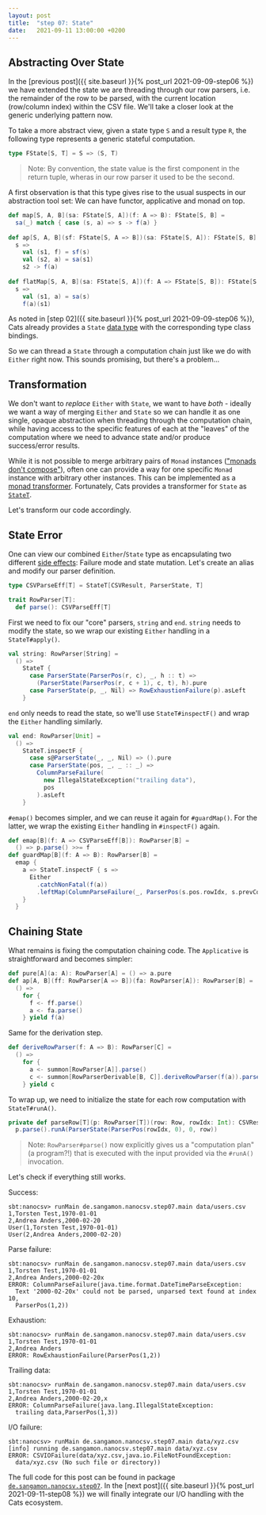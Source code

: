 ```yaml
---
layout: post
title:  "step 07: State"
date:   2021-09-11 13:00:00 +0200
---
```


## Abstracting Over State

In the [previous post]({{ site.baseurl }}{% post_url 2021-09-09-step06 %}) we have extended the state
we are threading through our row parsers, i.e. the remainder of the row to be parsed, with the current location
(row/column index) within the CSV file. We'll take a closer look at the generic underlying pattern now.

To take a more abstract view, given a state type `S` and a result type `R`, the following type represents
a generic stateful computation.

```scala
type FState[S, T] = S => (S, T)
```

> Note: By convention, the state value is the first component in the return tuple, wheras in our row parser
> it used to be the second.

A first observation is that this type gives rise to the usual suspects in our abstraction tool set: We can
have functor, applicative and monad on top.

```scala
def map[S, A, B](sa: FState[S, A])(f: A => B): FState[S, B] =
  sa(_) match { case (s, a) => s -> f(a) }
  
def ap[S, A, B](sf: FState[S, A => B])(sa: FState[S, A]): FState[S, B] =
  s =>
    val (s1, f) = sf(s)
    val (s2, a) = sa(s1)
    s2 -> f(a)
    
def flatMap[S, A, B](sa: FState[S, A])(f: A => FState[S, B]): FState[S, B] =
  s =>
    val (s1, a) = sa(s)
    f(a)(s1)
```

As noted in [step 02]({{ site.baseurl }}{% post_url 2021-09-09-step06 %}), Cats already provides a
`State` [data type](https://typelevel.org/cats/datatypes/state.html) with the  corresponding type class bindings.

So we can thread a `State` through a computation chain just like we do with `Either` right now. This
sounds promising, but there's a problem...

## Transformation

We don't want to _replace_ `Either` with `State`, we want to have _both_ - ideally we want a way of merging
`Either` and `State` so we can handle it as one single, opaque abstraction when threading through the
computation chain, while having access to the specific features of each at the "leaves" of the computation
where we need to advance state and/or produce success/error results.

While it is not possible to merge arbitrary pairs of `Monad` instances
(["monads don't compose"](https://www.slideshare.net/pjschwarz/monads-do-not-compose)),
often one can provide a way for one specific `Monad` instance with arbitrary other
instances. This can be implemented as a 
[monad transformer](https://en.wikipedia.org/wiki/Monad_transformer). Fortunately, Cats
provides a transformer for `State` as [`StateT`](https://typelevel.org/cats/api/cats/data/package$$StateT$.html).

Let's transform our code accordingly.

## State Error

One can view our combined `Either`/`State` type as encapsulating two different 
[side effects](https://en.wikipedia.org/wiki/Side_effect_(computer_science)): Failure mode and
state mutation. Let's create an alias and modify our parser definition.

```scala
type CSVParseEff[T] = StateT[CSVResult, ParserState, T]

trait RowParser[T]:
  def parse(): CSVParseEff[T]
```

First we need to fix our "core" parsers, `string` and `end`. `string` needs to modify the state, so
we wrap our existing `Either` handling in a `StateT#apply()`.

```scala
val string: RowParser[String] =
  () =>
    StateT {
      case ParserState(ParserPos(r, c), _, h :: t) => 
        (ParserState(ParserPos(r, c + 1), c, t), h).pure
      case ParserState(p, _, Nil) => RowExhaustionFailure(p).asLeft
    }
```

`end` only needs to read the state, so we'll use `StateT#inspectF()` and wrap the `Either` handling similarly.

```scala
val end: RowParser[Unit] =
  () =>
    StateT.inspectF {
      case s@ParserState(_, _, Nil) => ().pure
      case ParserState(pos, _, _ :: _) =>
        ColumnParseFailure(
          new IllegalStateException("trailing data"),
          pos
        ).asLeft
    }
```

`#emap()` becomes simpler, and we can reuse it again for `#guardMap()`. For the latter, we wrap
the existing `Either` handling in `#inspectF()` again.

```scala
def emap[B](f: A => CSVParseEff[B]): RowParser[B] =
  () => p.parse() >>= f
def guardMap[B](f: A => B): RowParser[B] =
  emap {
    a => StateT.inspectF { s =>
      Either
        .catchNonFatal(f(a))
        .leftMap(ColumnParseFailure(_, ParserPos(s.pos.rowIdx, s.prevColIdx)))
    }
  }
```

## Chaining State

What remains is fixing the computation chaining code. The `Applicative` is straightforward and
becomes simpler:

```scala
def pure[A](a: A): RowParser[A] = () => a.pure
def ap[A, B](ff: RowParser[A => B])(fa: RowParser[A]): RowParser[B] =
  () =>
    for {
      f <- ff.parse()
      a <- fa.parse()
    } yield f(a)
```

Same for the derivation step.

```scala
def deriveRowParser(f: A => B): RowParser[C] =
  () =>
    for {
      a <- summon[RowParser[A]].parse()
      c <- summon[RowParserDerivable[B, C]].deriveRowParser(f(a)).parse()
    } yield c
```

To wrap up, we need to initialize the state for each row computation with `StateT#runA()`.

```scala
private def parseRow[T](p: RowParser[T])(row: Row, rowIdx: Int): CSVResult[T] =
  p.parse().runA(ParserState(ParserPos(rowIdx, 0), 0, row))
```

> Note: `RowParser#parse()` now explicitly gives us a "computation plan" (a program?!) that
> is executed with the input provided via the `#runA()` invocation. 

Let's check if everything still works.

Success:

```
sbt:nanocsv> runMain de.sangamon.nanocsv.step07.main data/users.csv
1,Torsten Test,1970-01-01
2,Andrea Anders,2000-02-20
User(1,Torsten Test,1970-01-01)
User(2,Andrea Anders,2000-02-20)
```

Parse failure:

```
sbt:nanocsv> runMain de.sangamon.nanocsv.step07.main data/users.csv
1,Torsten Test,1970-01-01
2,Andrea Anders,2000-02-20x
ERROR: ColumnParseFailure(java.time.format.DateTimeParseException:
  Text '2000-02-20x' could not be parsed, unparsed text found at index 10,
  ParserPos(1,2))
```

Exhaustion:

```
sbt:nanocsv> runMain de.sangamon.nanocsv.step07.main data/users.csv
1,Torsten Test,1970-01-01
2,Andrea Anders
ERROR: RowExhaustionFailure(ParserPos(1,2))
```

Trailing data:

```
sbt:nanocsv> runMain de.sangamon.nanocsv.step07.main data/users.csv
1,Torsten Test,1970-01-01
2,Andrea Anders,2000-02-20,x
ERROR: ColumnParseFailure(java.lang.IllegalStateException:
  trailing data,ParserPos(1,3))
```

I/O failure:

```
sbt:nanocsv> runMain de.sangamon.nanocsv.step07.main data/xyz.csv
[info] running de.sangamon.nanocsv.step07.main data/xyz.csv
ERROR: CSVIOFailure(data/xyz.csv,java.io.FileNotFoundException:
  data/xyz.csv (No such file or directory))
```

The full code for this post can be found in package
[`de.sangamon.nanocsv.step07`](https://github.com/sangamon/nanocsv/tree/main/src/main/scala/de/sangamon/nanocsv/step07).
In the [next post]({{ site.baseurl }}{% post_url 2021-09-11-step08 %}) we will finally integrate our I/O handling
with the Cats ecosystem.
